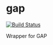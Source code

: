 # gap

[![Build Status](https://travis-ci.org/fekad/gap.svg?branch=master)](https://travis-ci.org/fekad/gap)

Wrapper for GAP
